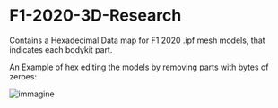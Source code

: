 # F1-2020-3D-Research
Contains a Hexadecimal Data map for F1 2020 .ipf mesh models, that indicates each bodykit part.

An Example of hex editing the models by removing parts with bytes of zeroes:

![immagine](https://user-images.githubusercontent.com/30447649/183149722-3f1aa4e7-cd17-4568-92d6-c8984db78bc8.png)


